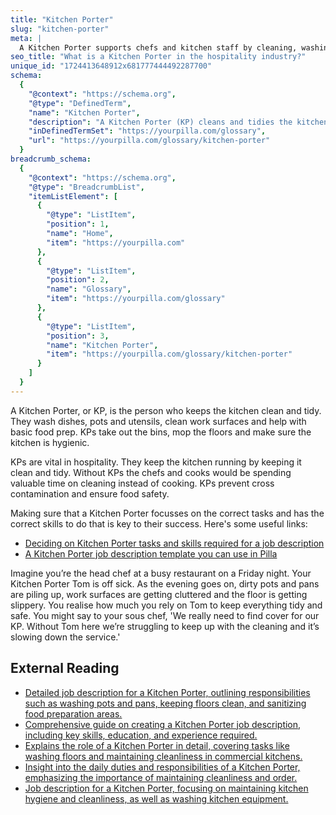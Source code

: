 ```yaml
---
title: "Kitchen Porter"
slug: "kitchen-porter"
meta: |
  A Kitchen Porter supports chefs and kitchen staff by cleaning, washing dishes, and maintaining kitchen hygiene. This role ensures smooth kitchen operations.
seo_title: "What is a Kitchen Porter in the hospitality industry?"
unique_id: "1724413648912x681777444492287700"
schema:
  {
    "@context": "https://schema.org",
    "@type": "DefinedTerm",
    "name": "Kitchen Porter",
    "description": "A Kitchen Porter (KP) cleans and tidies the kitchen by washing dishes, utensils, and work surfaces, assisting with basic food preparation, and ensuring the area remains hygienic.",
    "inDefinedTermSet": "https://yourpilla.com/glossary",
    "url": "https://yourpilla.com/glossary/kitchen-porter"
  }
breadcrumb_schema:
  {
    "@context": "https://schema.org",
    "@type": "BreadcrumbList",
    "itemListElement": [
      {
        "@type": "ListItem",
        "position": 1,
        "name": "Home",
        "item": "https://yourpilla.com"
      },
      {
        "@type": "ListItem",
        "position": 2,
        "name": "Glossary",
        "item": "https://yourpilla.com/glossary"
      },
      {
        "@type": "ListItem",
        "position": 3,
        "name": "Kitchen Porter",
        "item": "https://yourpilla.com/glossary/kitchen-porter"
      }
    ]
  }
---
```


A Kitchen Porter, or KP, is the person who keeps the kitchen clean and tidy. They wash dishes, pots and utensils, clean work surfaces and help with basic food prep. KPs take out the bins, mop the floors and make sure the kitchen is hygienic.

KPs are vital in hospitality. They keep the kitchen running by keeping it clean and tidy. Without KPs the chefs and cooks would be spending valuable time on cleaning instead of cooking. KPs prevent cross contamination and ensure food safety.

Making sure that a Kitchen Porter focusses on the correct tasks and has the correct skills to do that is key to their success. Here's some useful links:

*   [Deciding on Kitchen Porter tasks and skills required for a job description](https://yourpilla.com/blog/kitchen-porter-job-description)
*   [A Kitchen Porter job description template you can use in Pilla](https://yourpilla.com/templates/kitchen-porter-job-description)

Imagine you’re the head chef at a busy restaurant on a Friday night. Your Kitchen Porter Tom is off sick. As the evening goes on, dirty pots and pans are piling up, work surfaces are getting cluttered and the floor is getting slippery. You realise how much you rely on Tom to keep everything tidy and safe. You might say to your sous chef, 'We really need to find cover for our KP. Without Tom here we’re struggling to keep up with the cleaning and it’s slowing down the service.'

## External Reading

*   [Detailed job description for a Kitchen Porter, outlining responsibilities such as washing pots and pans, keeping floors clean, and sanitizing food preparation areas.](https://resources.workable.com/kitchen-porter-job-description)
*   [Comprehensive guide on creating a Kitchen Porter job description, including key skills, education, and experience required.](https://uk.indeed.com/hire/job-description/kitchen-porter)
*   [Explains the role of a Kitchen Porter in detail, covering tasks like washing floors and maintaining cleanliness in commercial kitchens.](https://ie.indeed.com/career-advice/finding-a-job/what-is-a-kitchen-porter)
*   [Insight into the daily duties and responsibilities of a Kitchen Porter, emphasizing the importance of maintaining cleanliness and order.](https://www.select.co.uk/what-is-it-like-to-work-as-a-kitchen-porter)
*   [Job description for a Kitchen Porter, focusing on maintaining kitchen hygiene and cleanliness, as well as washing kitchen equipment.](https://www.brigad.co/en-gb/jobs/kitchen-porter)